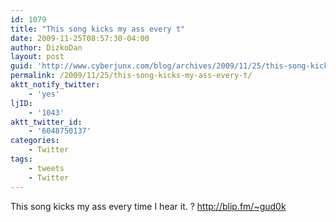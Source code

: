 ```yaml
---
id: 1079
title: "This song kicks my ass every t"
date: 2009-11-25T08:57:30-04:00
author: DizkoDan
layout: post
guid: 'http://www.cyberjunx.com/blog/archives/2009/11/25/this-song-kicks-my-ass-every-t/'
permalink: /2009/11/25/this-song-kicks-my-ass-every-t/
aktt_notify_twitter:
    - 'yes'
ljID:
    - '1043'
aktt_twitter_id:
    - '6048750137'
categories:
    - Twitter
tags:
    - tweets
    - Twitter
---
```


This song kicks my ass every time I hear it. ? <http://blip.fm/~gud0k>